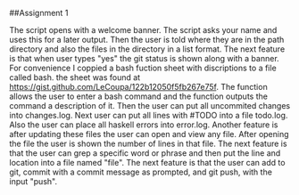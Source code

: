 ##Assignment 1 

The script opens with a welcome banner. 
The script asks your name and uses this for a later output. 
Then the user is told where they are in the path directory and also the files in the directory in a list format. 
The next feature is that when user types "yes" the git status is shown along with a banner.
For convenience I coppied a bash fuction sheet with discriptions to a file called bash. the sheet was found at https://gist.github.com/LeCoupa/122b12050f5fb267e75f. The function allows the user to enter a bash command and the function outputs the command a description of it.
Then the user can put all uncommited changes into changes.log.
Next user can put all lines with #TODO into a file todo.log.
Also the user can place all haskell errors into error.log.
Another feature is after updating these files the user can open and view any file.
After opening the file the user is shown the number of lines in that file.
The next feature is that the user can grep a specific word or phrase and then put the line and location into a file named "file".
The next feature is that the user can add to git, commit with a commit message as prompted, and git push, with the input "push". 

